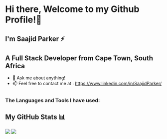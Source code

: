 # Hi there, Welcome to my Github Profile!👋
## I'm Saajid Parker ⚡
## A Full Stack Developer from Cape Town, South Africa

- 💬 Ask me about anything! 
- 📫 Feel free to contact me at : https://www.linkedin.com/in/SaajidParker/
## 
<h3 align="left">The Languages and Tools I have used:</h3>


## My GitHub Stats 📊
<a href="https://github.com/anuraghazra/github-readme-stats">
  <img align="left" src="https://github-readme-stats.vercel.app/api?username=saajidparker&count_private=true&show_icons=true&theme=radical" />
</a>
<a href="https://github.com/anuraghazra/convoychat">
  <img align="center" src="https://github-readme-stats.vercel.app/api/top-langs/?username=saajidparker" />
</a>
